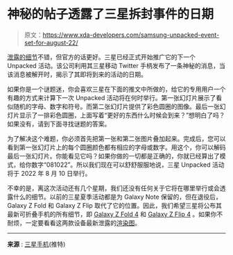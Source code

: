# 神秘的帖子透露了三星拆封事件的日期

> 原文：<https://www.xda-developers.com/samsung-unpacked-event-set-for-august-22/>

[泄露的细节](https://www.xda-developers.com/leaked-event-invite-samsung-galaxy-z-fold-4-galaxy-z-flip-4/)不错，但官方的话更好。三星已经正式开始推广它的下一个 Unpacked 活动。该公司利用其三星移动 Twitter 手柄发布了一条神秘的消息，当该消息被解开时，揭示了其即将到来的活动的日期。

如果你是一个谜题迷，你会喜欢三星在下面的推文中所做的，给它的专用用户一个有趣的方式来计算下一次 Unpacked 活动将在何时举行。第一张幻灯片展示了看似随机的字母、数字和符号。而第二张幻灯片提供了彩色圆圈的图像。最后一张幻灯片显示了一排彩色圆圈，上面写着“更好的东西什么时候会到来？”想明白了吗？如果没有，请到下面寻找谜题的答案。

为了解决这个难题，你必须首先把第一张和第二张图片叠加起来。完成后，您可以看到第一张幻灯片上的每个圆圈颜色都有相应的字母或数字。用这个，你可以解码最后一张幻灯片。你能看见它吗？如果你做的一切都是正确的，你就已经算出了模式，给你数字“081022”。所以我们现在可以舒舒服服地说，三星 Unpacked 活动将于 2022 年 8 月 10 日举行。

不幸的是，离这次活动还有几个星期，我们还没有任何关于它将在哪里举行或会透露什么的细节。以前的三星夏季活动都是为 Galaxy Note 保留的，但在退役后，Galaxy Z Fold 和 Galaxy Z Flip 取代了它的位置。因此，我们希望三星将公布其最新可折叠手机的所有细节，即 [Galaxy Z Fold 4](https://www.xda-developers.com/samsung-galaxy-z-fold-4/) 和 [Galaxy Z Flip 4](https://www.xda-developers.com/samsung-galaxy-z-flip-4/) 。如果你不耐烦，一定要看看这两款设备最新泄露的[渲染图](https://www.xda-developers.com/galaxy-z-fold-4-galaxy-z-flip-4-leaked-renders/)。

* * *

**来源** : [三星手机](https://twitter.com/SamsungMobile/status/1549167159573880832)(推特)